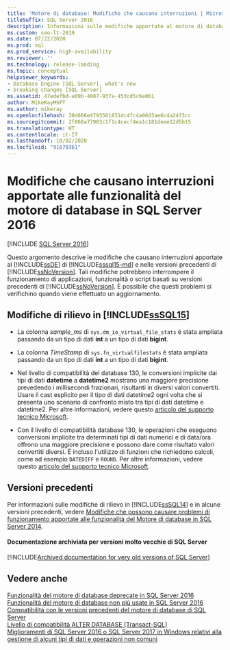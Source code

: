 ```yaml
---
title: 'Motore di database: Modifiche che causano interruzioni | Microsoft Docs'
titleSuffix: SQL Server 2016
description: Informazioni sulle modifiche apportate al motore di database in SQL Server 2016 (13.x) e versioni precedenti che potrebbero interrompere il funzionamento della versione precedente se si esegue l'aggiornamento.
ms.custom: seo-lt-2019
ms.date: 07/22/2020
ms.prod: sql
ms.prod_service: high-availability
ms.reviewer: ''
ms.technology: release-landing
ms.topic: conceptual
helpviewer_keywords:
- Database Engine [SQL Server], what's new
- breaking changes [SQL Server]
ms.assetid: 47edefbd-a09b-4087-937a-453cd5c6e061
author: MikeRayMSFT
ms.author: mikeray
ms.openlocfilehash: 30d666e4793501831dc4fc4a06d3ae6c4a24f3cc
ms.sourcegitcommit: 2f868a77903c1f1c4cecf4ea1c181deee12d5b15
ms.translationtype: HT
ms.contentlocale: it-IT
ms.lasthandoff: 10/02/2020
ms.locfileid: "91670361"
---
```

# <a name="breaking-changes-to-database-engine-features-in-sql-server-2016"></a>Modifiche che causano interruzioni apportate alle funzionalità del motore di database in SQL Server 2016

[!INCLUDE [SQL Server 2016](../includes/applies-to-version/sqlserver2016.md)]  

  Questo argomento descrive le modifiche che causano interruzioni apportate al [!INCLUDE[ssDE](../includes/ssde-md.md)] di [!INCLUDE[sssql15-md](../includes/sssql15-md.md)] e nelle versioni precedenti di [!INCLUDE[ssNoVersion](../includes/ssnoversion-md.md)]. Tali modifiche potrebbero interrompere il funzionamento di applicazioni, funzionalità o script basati su versioni precedenti di [!INCLUDE[ssNoVersion](../includes/ssnoversion-md.md)]. È possibile che questi problemi si verifichino quando viene effettuato un aggiornamento.  
  
##  <a name="breaking-changes-in-sssql15"></a><a name="SQL15"></a> Modifiche di rilievo in [!INCLUDE[ssSQL15](../includes/sssql15-md.md)]  
  
-   La colonna *sample_ms* di `sys.dm_io_virtual_file_stats` è stata ampliata passando da un tipo di dati **int** a un tipo di dati **bigint**.  
  
-   La colonna *TimeStamp* di `sys.fn_virtualfilestats` è stata ampliata passando da un tipo di dati **int** a un tipo di dati **bigint**.  

-   Nel livello di compatibilità del database 130, le conversioni implicite dai tipi di dati **datetime** a **datetime2** mostrano una maggiore precisione prevedendo i millisecondi frazionari, risultanti in diversi valori convertiti. Usare il cast esplicito per il tipo di dati datetime2 ogni volta che si presenta uno scenario di confronto misto tra tipi di dati datetime e datetime2. Per altre informazioni, vedere questo [articolo del supporto tecnico Microsoft](https://support.microsoft.com/help/4010261).

-   Con il livello di compatibilità database 130, le operazioni che eseguono conversioni implicite tra determinati tipi di dati numerici e di data/ora offrono una maggiore precisione e possono dare come risultato valori convertiti diversi. È incluso l'utilizzo di funzioni che richiedono calcoli, come ad esempio `DATEDIFF` e `ROUND`. Per altre informazioni, vedere questo [articolo del supporto tecnico Microsoft](https://support.microsoft.com/help/4010261).

## <a name="previous-versions"></a><a name="previous-versions"></a> Versioni precedenti  

Per informazioni sulle modifiche di rilievo in [!INCLUDE[ssSQL14](../includes/sssql14-md.md)] e in alcune versioni precedenti, vedere [Modifiche che possono causare problemi di funzionamento apportate alle funzionalità del Motore di database in SQL Server 2014](/previous-versions/sql/2014/database-engine/breaking-changes-to-database-engine-features-in-sql-server-2016).

#### <a name="archived-documentation-for-very-old-versions-of-sql-server"></a>Documentazione archiviata per versioni molto vecchie di SQL Server

[!INCLUDE[Archived documentation for very old versions of SQL Server](../includes/paragraph-content/previous-versions-archive-documentation-sql-server.md)]

## <a name="see-also"></a>Vedere anche  
 [Funzionalità del motore di database deprecate in SQL Server 2016](../database-engine/deprecated-database-engine-features-in-sql-server-2016.md)   
 [Funzionalità del motore di database non più usate in SQL Server 2016](./discontinued-database-engine-functionality-in-sql-server.md)   
 [Compatibilità con le versioni precedenti del motore di database di SQL Server](./discontinued-database-engine-functionality-in-sql-server.md)   
 [Livello di compatibilità ALTER DATABASE &#40;Transact-SQL&#41;](../t-sql/statements/alter-database-transact-sql-compatibility-level.md)   
 [Miglioramenti di SQL Server 2016 o SQL Server 2017 in Windows relativi alla gestione di alcuni tipi di dati e operazioni non comuni](https://support.microsoft.com/help/4010261)